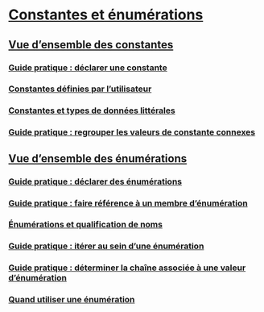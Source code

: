 # [Constantes et énumérations](index.md)
## [Vue d’ensemble des constantes](constants-overview.md)
### [Guide pratique : déclarer une constante](how-to-declare-a-constant.md)
### [Constantes définies par l’utilisateur](user-defined-constants.md)
### [Constantes et types de données littérales](constant-and-literal-data-types.md)
### [Guide pratique : regrouper les valeurs de constante connexes](how-to-group-related-constant-values-together.md)
## [Vue d’ensemble des énumérations](enumerations-overview.md)
### [Guide pratique : déclarer des énumérations](how-to-declare-enumerations.md)
### [Guide pratique : faire référence à un membre d’énumération](how-to-refer-to-an-enumeration-member.md)
### [Énumérations et qualification de noms](enumerations-and-name-qualification.md)
### [Guide pratique : itérer au sein d’une énumération](how-to-iterate-through-an-enumeration.md)
### [Guide pratique : déterminer la chaîne associée à une valeur d’énumération](how-to-determine-the-string-associated-with-an-enumeration-value.md)
### [Quand utiliser une énumération](when-to-use-an-enumeration.md)
